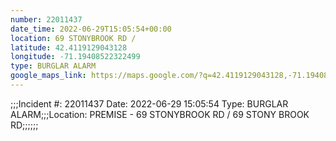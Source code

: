 ```yaml
---
number: 22011437
date_time: 2022-06-29T15:05:54+00:00
location: 69 STONYBROOK RD / 
latitude: 42.4119129043128
longitude: -71.19408522322499
type: BURGLAR ALARM
google_maps_link: https://maps.google.com/?q=42.4119129043128,-71.19408522322499
---
```


;;;Incident #: 22011437  Date: 2022-06-29 15:05:54   Type: BURGLAR ALARM;;;Location: PREMISE - 69 STONYBROOK RD / 69 STONY BROOK RD;;;;;;
